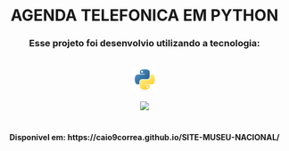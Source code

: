 <h1 align="center"> AGENDA TELEFONICA EM PYTHON </h1>
 <h3 align="center">Esse projeto foi desenvolvio utilizando a tecnologia:</h3>
<div style="display: inline_block" align="Center"><br>
 <img align="center" alt="Caio-Python" height="45" widht="55" src="https://raw.githubusercontent.com/devicons/devicon/master/icons/python/python-original.svg">
 </div><br>
<div align="center">
<img src="https://user-images.githubusercontent.com/74628750/196557270-b2dfdf30-a15c-4fc7-8731-ce1c9f1bc436.png" width="700px" target="_blank"/>
</div>
<br>

<h4 align="Center" target="_blank"/> Disponivel em: https://caio9correa.github.io/SITE-MUSEU-NACIONAL/<h4>

